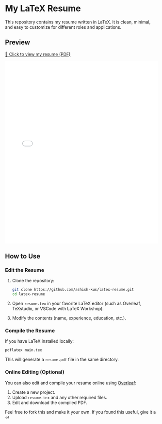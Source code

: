 # My LaTeX Resume

This repository contains my resume written in LaTeX. It is clean, minimal, and easy to customize for different roles and applications.

## Preview

[📄 Click to view my resume (PDF)](./resume.pdf)

<embed src="Main.pdf" type="application/pdf" width="100%" height="600px">

## How to Use

### Edit the Resume

1. Clone the repository:

   ```bash
   git clone https://github.com/ashish-kus/latex-resume.git
   cd latex-resume
   ```

2. Open `resume.tex` in your favorite LaTeX editor (such as Overleaf, TeXstudio, or VSCode with LaTeX Workshop).

3. Modify the contents (name, experience, education, etc.).

### Compile the Resume

If you have LaTeX installed locally:

```bash
pdflatex main.tex
```

This will generate a `resume.pdf` file in the same directory.

### Online Editing (Optional)

You can also edit and compile your resume online using [Overleaf](https://www.overleaf.com/):

1. Create a new project.
2. Upload `resume.tex` and any other required files.
3. Edit and download the compiled PDF.

Feel free to fork this and make it your own. If you found this useful, give it a ⭐️!
